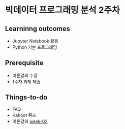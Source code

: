 # 빅데이터 프로그래밍 분석 2주차

## Learninng outcomes
- Jupyter Notebook 활용
- Python 기본 프로그래밍


## Prerequisite
- 이론강의 수강
- 1주차 과제 제출


## Things-to-do
- FAQ
- Kahoot 퀴즈
- 이론강의 [week-02](https://github.com/yonsei-gsi-bigdata-2020-fall/Main/blob/master/lecture/week-02/week-02.pdf)
